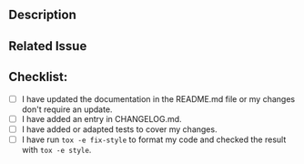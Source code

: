 <!--- Provide a general summary of your changes in the Title above -->

## Description
<!--- Describe your changes in detail -->

## Related Issue
<!--- Ideally, new features and changes are discussed in an issue first. -->
<!--- If there is a corresponding issue, link to it here. Otherwise, remove this section. -->

## Checklist:
<!--- Go over the following points, and put an `x` into all boxes that apply. -->

- [ ] I have updated the documentation in the README.md file or my changes don't require an update.
- [ ] I have added an entry in CHANGELOG.md.
- [ ] I have added or adapted tests to cover my changes.
- [ ] I have run `tox -e fix-style` to format my code and checked the result with `tox -e style`.
